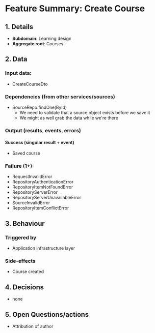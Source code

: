 # Feature Summary: Create Course

## 1. Details

- **Subdomain**: Learning design
- **Aggregate root**: Courses

## 2. Data
### Input data:

- CreateCourseDto

### Dependencies (from other services/sources)

- SourceRepo.findOne(ById)
  - We need to validate that a source object exists before we save it
  - We might as well grab the data while we're there

### Output (results, events, errors)

#### Success (singular result + event)

- Saved course

### Failure (1+):

- RequestInvalidError
- RepositoryAuthenticationError
- RepositoryItemNotFoundError
- RepositoryServerError
- RepositoryServerUnavailableError
- SourceInvalidError
- RepositoryItemConflictError

## 3. Behaviour

### Triggered by

- Application infrastructure layer

### Side-effects

- Course created

## 4. Decisions

- none

## 5. Open Questions/actions

- Attribution of author
